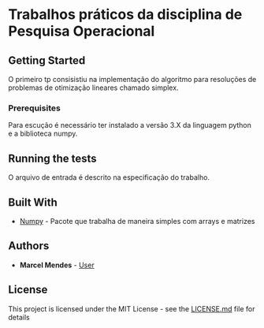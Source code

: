 # Trabalhos práticos da disciplina de Pesquisa Operacional



## Getting Started

O primeiro tp consisistiu na implementação do algoritmo para resoluções de problemas de otimização lineares chamado simplex. 

### Prerequisites

Para escução é necessário ter instalado a versão 3.X da linguagem python e a biblioteca numpy.



## Running the tests

O arquivo de entrada é descrito na especificação do trabalho.




## Built With

* [Numpy](http://www.numpy.org/) - Pacote que trabalha de maneira simples com arrays e matrizes

 

## Authors

* **Marcel Mendes** - [User](https://github.com/MarcelHMendes)


## License

This project is licensed under the MIT License - see the [LICENSE.md](LICENSE.md) file for details


